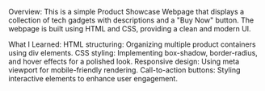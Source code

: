 Overview:
This is a simple Product Showcase Webpage that displays a collection of tech gadgets with descriptions and a "Buy Now" button. The webpage is built using HTML and CSS, providing a clean and modern UI.

What I Learned:
HTML structuring: Organizing multiple product containers using div elements.
CSS styling: Implementing box-shadow, border-radius, and hover effects for a polished look.
Responsive design: Using meta viewport for mobile-friendly rendering.
Call-to-action buttons: Styling interactive elements to enhance user engagement.
